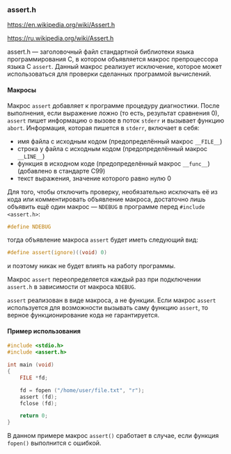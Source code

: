 ### assert.h

https://en.wikipedia.org/wiki/Assert.h

https://ru.wikipedia.org/wiki/Assert.h

assert.h — заголовочный файл стандартной библиотеки языка программирования С, в котором объявляется макрос препроцессора языка С `assert`. Данный макрос реализует исключение, которое может использоваться для проверки сделанных программой вычислений.

#### Макросы

Макрос `assert` добавляет к программе процедуру диагностики. После выполнения, если выражение ложно (то есть, результат сравнения 0), `assert` пишет информацию о вызове в поток `stderr` и вызывает функцию `abort`. Информация, которая пишется в `stderr`, включает в себя:

* имя файла с исходным кодом (предопределённый макрос `__FILE__`)
* строка у файла с исходным кодом (предопределённый макрос `__LINE__`)
* функция в исходном коде (предопределённый макрос `__func__`) (добавлено в стандарте C99)
* текст выражения, значение которого равно нулю 0

Для того, чтобы отключить проверку, необязательно исключать её из кода или комментировать объявление макроса, достаточно лишь объявить ещё один макрос — `NDEBUG` в программе перед `#include <assert.h>`:

```c
#define NDEBUG
```

тогда объявление макроса `assert` будет иметь следующий вид:

```c
#define assert(ignore)((void) 0)
```

и поэтому никак не будет влиять на работу программы.

Макрос `assert` переопределяется каждый раз при подключении `assert.h` в зависимости от макроса `NDEBUG`.

`assert` реализован в виде макроса, а не функции. Если макрос `assert` используется для возможности вызывать саму функцию `assert`, то верное функционирование кода не гарантируется.

#### Пример использования

```c
#include <stdio.h>
#include <assert.h>

int main (void)
{
    FILE *fd;

    fd = fopen ("/home/user/file.txt", "r");
    assert (fd);
    fclose (fd);

    return 0;
}
```

В данном примере макрос `assert()` сработает в случае, если функция `fopen()` выполнится с ошибкой.
